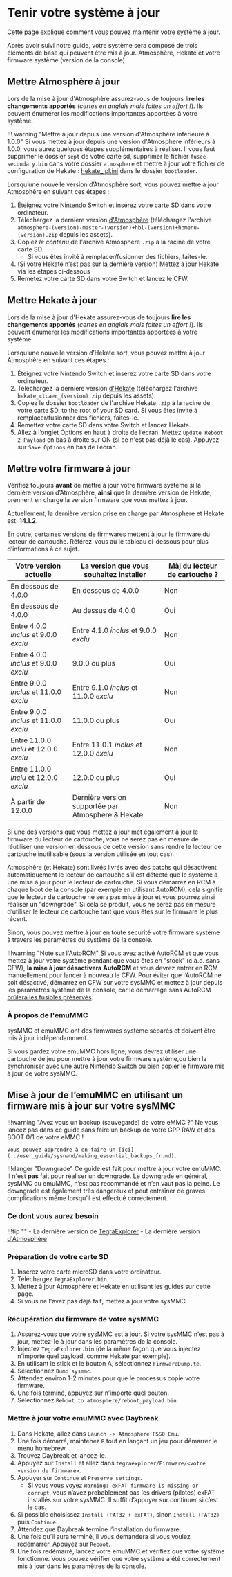 # Tenir votre système à jour

Cette page explique comment vous pouvez maintenir votre système à jour.

Après avoir suivi notre guide, votre système sera composé de trois éléments de base qui peuvent être mis à jour. Atmosphère, Hekate et votre firmware système (version de la console).

## Mettre Atmosphère à jour

Lors de la mise à jour d'Atmosphère assurez-vous de toujours **lire les changements apportés** (*certes en anglais mais faites un effort !*). Ils peuvent énumérer les modifications importantes apportées à votre système.

!!! warning "Mettre à jour depuis une version d'Atmosphère inférieure à 1.0.0"
    Si vous mettez à jour depuis une version d'Atmosphere inférieurs à 1.0.0, vous aurez quelques étapes supplémentaires à réaliser. Il vous faut supprimer le dossier `sept` de votre carte sd, supprimer le fichier `fusee-secondary.bin` dans votre dossier `atmosphere` et mettre à jour votre fichier de configuration de Hekate : <a href="../../files/emu/hekate_ipl.ini" download>hekate_ipl.ini</a> dans le dossier `bootloader`.

Lorsqu’une nouvelle version d’Atmosphère sort, vous pouvez mettre à jour Atmosphère en suivant ces étapes :

1. Éteignez votre Nintendo Switch et insérez votre carte SD dans votre ordinateur.
2. Téléchargez la dernière version <a href="https://github.com/Atmosphere-NX/Atmosphere/releases" target="_blank">d'Atmosphère</a> (téléchargez l'archive `atmosphere-(version)-master-(version)+hbl-(version)+hbmenu-(version).zip` depuis les assets).
3. Copiez *le contenu* de l'archive Atmosphere `.zip` à la racine de votre carte SD.
    - Si vous êtes invité à remplacer/fusionner des fichiers, faites-le.
4. (Si votre Hekate n’est pas sur la dernière version) Mettez à jour Hekate via les étapes ci-dessous
5. Remetez votre carte SD dans votre Switch et lancez le CFW.

## Mettre Hekate à jour

Lors de la mise à jour d'Hekate assurez-vous de toujours **lire les changements apportés** (*certes en anglais mais faites un effort !*). Ils peuvent énumérer les modifications importantes apportées à votre système.

Lorsqu’une nouvelle version d’Hekate sort, vous pouvez mettre à jour Atmosphère en suivant ces étapes :

1. Éteignez votre Nintendo Switch et insérez votre carte SD dans votre ordinateur.
2. Téléchargez la dernière version <a href="https://github.com/CTCaer/Hekate/releases/" target="_blank">d'Hekate</a> (téléchargez l'archive `hekate_ctcaer_(version).zip` depuis les assets).
3. Copiez le dossier `bootloader` de l'archive Hekate `.zip` à la racine de votre carte SD. to the root of your SD card. Si vous êtes invité à remplacer/fusionner des fichiers, faites-le.
4. Remettez votre carte SD dans votre Switch et lancez Hekate.
5. Allez à l’onglet Options en haut à droite de l’écran. Mettez `Update Reboot 2 Payload` en bas à droite sur ON (si ce n'est pas déjà le cas). Appuyez sur `Save Options` en bas de l’écran.

## Mettre votre firmware à jour

Vérifiez toujours **avant** de mettre à jour votre firmware système si la dernière version d’Atmosphère, **ainsi** que la dernière version de Hekate, prennent en charge la version firmware que vous mettez à jour.

Actuellement, la dernière version prise en charge par Atmosphere et Hekate est: **14.1.2**.

En outre, certaines versions de firmwares mettent à jour le firmware du lecteur de cartouche. Référez-vous au le tableau ci-dessous pour plus d’informations à ce sujet.

| Votre version actuelle                 | La version que vous souhaitez installer            | Màj du lecteur de cartouche ? |
| -------------------------------------- | -------------------------------------------------- | ----------------------------- |
| En dessous de 4.0.0                    | En dessous de 4.0.0                                | Non                           |
| En dessous de 4.0.0                    | Au dessus de 4.0.0                                 | Oui                           |
| Entre 4.0.0 *inclus* et 9.0.0 *exclu*  | Entre 4.1.0 *inclus* et 9.0.0 *exclu*              | Non                           |
| Entre 4.0.0 *inclus* et 9.0.0 *exclu*  | 9.0.0 ou plus                                      | Oui                           |
| Entre 9.0.0 *inclus* et 11.0.0 *exclu* | Entre 9.1.0 *inclus* et 11.0.0 *exclu*             | Non                           |
| Entre 9.0.0 *inclus* et 11.0.0 *exclu* | 11.0.0 ou plus                                     | Oui                           |
| Entre 11.0.0 *inclu* et 12.0.0 *exclu* | Entre 11.0.1 *inclus* et 12.0.0 *exclu*            | Non                           |
| Entre 11.0.0 *inclu* et 12.0.0 *exclu* | 12.0.0 ou plus                                     | Oui                           |
| À partir de 12.0.0                     | Dernière version supportée par Atmosphere & Hekate | Non                           |

Si une des versions que vous mettez à jour met également à jour le firmware du lecteur de cartouche, vous ne serez pas en mesure de réutiliser une version en dessous de cette version sans rendre le lecteur de cartouche inutilisable (sous la version utilisée en tout cas).

Atmosphère (et Hekate) sont livrés livrés avec des patchs qui désactivent automatiquement le lecteur de cartouche s’il est détecté que le système a une mise à jour pour le lecteur de cartouche. Si vous démarrez en RCM à chaque boot de la console (par exemple en utilisant AutoRCM), cela signifie que le lecteur de cartouche ne sera pas mise à jour et vous pourrez ainsi réaliser un "downgrade". Si cela se produit, vous ne serez pas en mesure d’utiliser le lecteur de cartouche tant que vous êtes sur le firmware le plus récent.

Sinon, vous pouvez mettre à jour en toute sécurité votre firmware système à travers les paramètres du système de la console.

!!!warning "Note sur l'AutoRCM"
    Si vous avez activé AutoRCM et que vous mettez à jour votre système pendant que vous êtes en "stock" (c.à.d. sans CFW), **la mise à jour désactivera AutoRCM** et vous devrez entrer en RCM manuellement pour lancer à nouveau le CFW.
    Pour éviter que l’AutoRCM ne soit désactivé, démarrez en CFW sur votre sysMMC et mettez à jour depuis les paramètres système de la console, car le démarrage sans AutoRCM <ins> brûlera les fusibles préservés</ins>.

### À propos de l'emuMMC

sysMMC et emuMMC ont des firmwares système séparés et doivent être mis à jour indépendamment.

Si vous gardez votre emuMMC hors ligne, vous devrez utiliser une cartouche de jeu pour mettre à jour votre firmware système,ou bien la synchroniser avec une autre Nintendo Switch ou bien copier le firmware mis à jour de votre sysMMC.

## Mise à jour de l’emuMMC en utilisant un firmware mis à jour sur votre sysMMC

!!!warning "Avez vous un backup (sauvegarde) de votre eMMC ?"
    Ne vous lancez pas dans ce guide sans faire un backup de votre GPP RAW et des BOOT 0/1 de votre eMMC !

    Vous pouvez apprendre à en faire un [ici](../user_guide/sysnand/making_essential_backups_fr.md).

!!!danger "Downgrade"
    Ce guide est fait pour mettre à jour votre emuMMC. Il n'est **pas** fait pour réaliser un downgrade. Le downgrade en général, sysMMC ou emuMMC, n’est pas recommandé et n’en vaut pas la peine. Le downgrade est également très dangereux et peut entraîner de graves complications même lorsqu’il est effectué correctement.

### Ce dont vous aurez besoin

!!!tip ""
    - La dernière version de <a href="https://github.com/suchmememanyskill/TegraExplorer/releases" target="_blank">TegraExplorer</a>
    - La dernière version <a href="https://github.com/Atmosphere-NX/Atmosphere/releases" target="_blank">d'Atmosphère</a>

### Préparation de votre carte SD

1. Insérez votre carte microSD dans votre ordinateur.
2. Téléchargez `TegraExplorer.bin`.
3. Mettez à jour Atmosphère et Hekate en utilisant les guides sur cette page.
4. Si vous ne l'avez pas déjà fait, mettez à jour votre sysMMC.

### Récupération du firmware de votre sysMMC

1. Assurez-vous que votre sysMMC est à jour. Si votre sysMMC n’est pas à jour, mettez-le à jour dans les paramètres de la console.
2. Injectez `TegraExplorer.bin` (de la même façon que vous injectez n'importe quel payload, comme Hekate par exemple).
3. En utilisant le stick et le bouton A, sélectionnez `FirmwareDump.te`.
4. Sélectionnez `Dump sysmmc`.
5. Attendez environ 1-2 minutes pour que le processus copie votre firmware.
6. Une fois terminé, appuyez sur n’importe quel bouton.
7. Sélectionnez `Reboot to atmosphere/reboot_payload.bin`.

### Mettre à jour votre emuMMC avec Daybreak

1. Dans Hekate, allez dans `Launch -> Atmosphere FSS0 Emu`.
2. Une fois démarré, maintenez `R` tout en lançant un jeu pour démarrer le menu homebrew.
3. Trouvez Daybreak et lancez-le.
4. Appuyez sur `Install` et allez dans `tegraexplorer/Firmware/<votre version de firmware>`.
5. Appuyer sur `Continue` et `Preserve settings`.
    - Si vous vous voyez `Warning: exFAT firmware is missing or corrupt`, vous n’avez probablement pas les drivers (pilotes) exFAT installés sur votre sysMMC. Il suffit d’appuyer sur continuer si c’est le cas.
6. Si possible choisissez `Install (FAT32 + exFAT)`, sinon `Install (FAT32)` puis `Continue`.
7. Attendez que Daybreak termine l’installation du firmware.
8. Une fois qu’il aura terminé, il vous demandera si vous voulez redémarrer. Appuyez sur `Reboot`.
9. Une fois redémarré, lancez votre emuMMC et vérifiez que votre système fonctionne. Vous pouvez vérifier que votre système a été correctement mis à jour dans les paramètres de la console.

